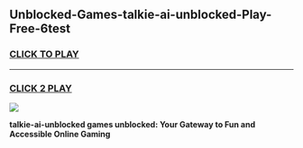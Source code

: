 
## Unblocked-Games-talkie-ai-unblocked-Play-Free-6test
<h3>
<a href="https://premium76.site?title=talkie-ai-unblocked&ref=21A">CLICK TO PLAY</a></h3>
<hr>

<h3>
<a href="https://premium76.site?title=talkie-ai-unblocked&ref=21A">CLICK 2 PLAY</a>
  
</h3>

<a href="https://premium76.site?title=talkie-ai-unblocked&ref=21A"><img src="https://clearcache.store/games.png"></a>


**talkie-ai-unblocked games unblocked: Your Gateway to Fun and Accessible Online Gaming**
